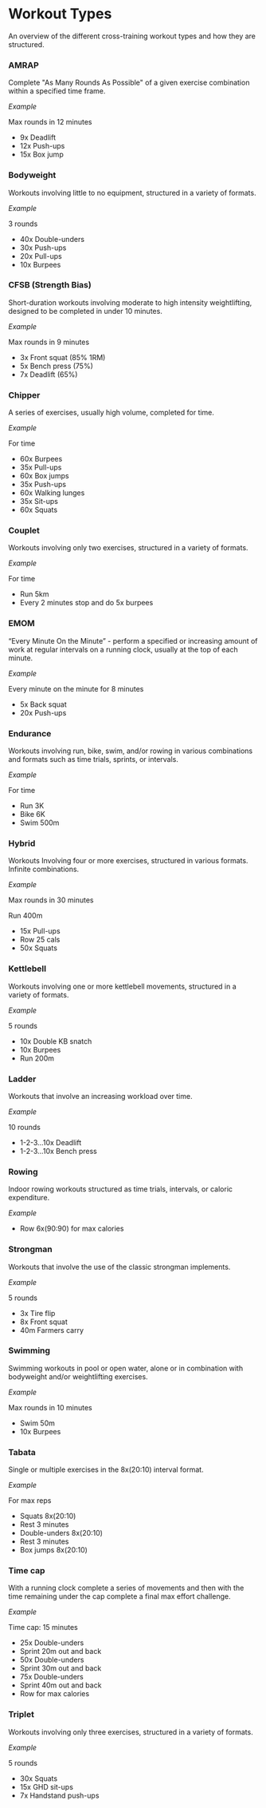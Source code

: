 # Workout Types
An overview of the different cross-training workout types and how they are structured.

### AMRAP
Complete "As Many Rounds As Possible" of a given exercise combination within a specified time frame.

*Example*

Max rounds in 12 minutes

* 9x Deadlift
* 12x Push-ups
* 15x Box jump

### Bodyweight

Workouts involving little to no equipment, structured in a variety of formats.

*Example*

3 rounds

* 40x Double-unders
* 30x Push-ups
* 20x Pull-ups
* 10x Burpees

### CFSB (Strength Bias)
Short-duration workouts involving moderate to high intensity weightlifting, designed to be completed in under 10 minutes.

*Example*

Max rounds in 9 minutes

* 3x Front squat (85% 1RM)
* 5x Bench press (75%)
* 7x Deadlift (65%)

### Chipper
A series of exercises, usually high volume, completed for time.

*Example*

For time

* 60x Burpees
* 35x Pull-ups
* 60x Box jumps
* 35x Push-ups
* 60x Walking lunges
* 35x Sit-ups
* 60x Squats

### Couplet
Workouts involving only two exercises, structured in a variety of formats.

*Example*

For time

* Run 5km
* Every 2 minutes stop and do 5x burpees

### EMOM
“Every Minute On the Minute” - perform a specified or increasing amount of work at regular intervals on a running clock, usually at the top of each minute.

*Example*

Every minute on the minute for 8 minutes

* 5x Back squat
* 20x Push-ups

### Endurance
Workouts involving run, bike, swim, and/or rowing in various combinations and formats such as time trials, sprints, or intervals.

*Example*

For time

* Run 3K
* Bike 6K
* Swim 500m

### Hybrid
Workouts Involving four or more exercises, structured in various formats. Infinite combinations.

*Example*

Max rounds in 30 minutes

Run 400m
* 15x Pull-ups
* Row 25 cals
* 50x Squats

### Kettlebell
Workouts involving one or more kettlebell movements, structured in a variety of formats.

*Example*

5 rounds

* 10x Double KB snatch
* 10x Burpees
* Run 200m

### Ladder
Workouts that involve an increasing workload over time.

*Example*

10 rounds

* 1-2-3…10x Deadlift
* 1-2-3…10x Bench press

### Rowing
Indoor rowing workouts structured as time trials, intervals, or caloric expenditure.

*Example*

* Row 6x(90:90) for max calories

### Strongman
Workouts that involve the use of the classic strongman implements.

*Example*

5 rounds

* 3x Tire flip
* 8x Front squat
* 40m Farmers carry

### Swimming
Swimming workouts in pool or open water, alone or in combination with bodyweight and/or weightlifting exercises.

*Example*

Max rounds in 10 minutes

* Swim 50m
* 10x Burpees

### Tabata
Single or multiple exercises in the 8x(20:10) interval format.

*Example*

For max reps

* Squats 8x(20:10)
* Rest 3 minutes
* Double-unders 8x(20:10)
* Rest 3 minutes
* Box jumps 8x(20:10)

### Time cap
With a running clock complete a series of movements and then with the time remaining under the cap complete a final max effort challenge.

*Example*

Time cap: 15 minutes

* 25x Double-unders
* Sprint 20m out and back
* 50x Double-unders
* Sprint 30m out and back
* 75x Double-unders
* Sprint 40m out and back
* Row for max calories

### Triplet
Workouts involving only three exercises, structured in a variety of formats.

*Example*

5 rounds

* 30x Squats
* 15x GHD sit-ups
* 7x Handstand push-ups
